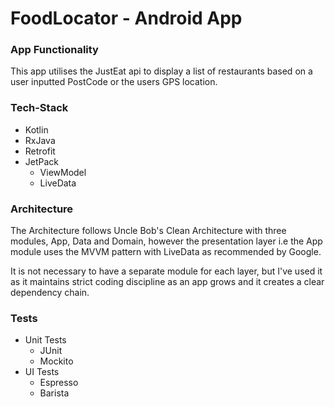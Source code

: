 # FoodLocator - Android App

### App Functionality
This app utilises the JustEat api to display a list of restaurants based on a user inputted PostCode or the users GPS location.

### Tech-Stack
- Kotlin
- RxJava
- Retrofit
- JetPack
  - ViewModel
  - LiveData
  
### Architecture
The Architecture follows Uncle Bob's Clean Architecture with three modules, App, Data and Domain, however the presentation layer i.e the App module uses the MVVM pattern with LiveData as recommended by Google.

It is not necessary to have a separate module for each layer, but I've used it as it maintains strict coding discipline as an app grows and it creates a clear dependency chain.

### Tests
- Unit Tests
  - JUnit
  - Mockito
- UI Tests
  - Espresso
  - Barista
